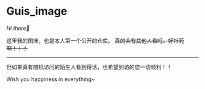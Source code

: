 # Guis_image

*Hi there🤗*

这里我的图床，也是本人第一个公开的仓库。
~~真的会有其他人看吗，好社死啊！！！~~
***
但如果真有随机访问的陌生人看到得话，也希望到访的您一切顺利！！

Wish you happiness in everything~
